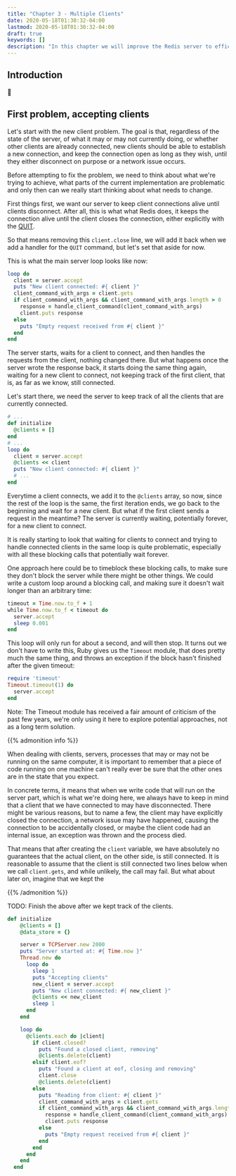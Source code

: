 ```yaml
---
title: "Chapter 3 - Multiple Clients"
date: 2020-05-18T01:30:32-04:00
lastmod: 2020-05-18T01:30:32-04:00
draft: true
keywords: []
description: "In this chapter we will improve the Redis server to efficiently handle multiple clients connected at the same time"
---
```


## Introduction
👋

## First problem, accepting clients

Let's start with the new client problem. The goal is that, regardless of the state of the server, of what it may or may not currently doing, or whether other clients are already connected, new clients should be able to establish a new connection, and keep the connection open as long as they wish, until they either disconnect on purpose or a network issue occurs.

Before attempting to fix the problem, we need to think about what we're trying to achieve, what parts of the current implementation are problematic and only then can we really start thinking about what needs to change.

First things first, we want our server to keep client connections alive until clients disconnect. After all, this is what what Redis does, it keeps the connection alive until the client closes the connection, either explicitly with the [QUIT][redis-documentation-quit].

So that means removing this `client.close` line, we will add it back when we add a handler for the `QUIT` command, but let's set that aside for now.

This is what the main server loop looks like now:

``` ruby
loop do
  client = server.accept
  puts "New client connected: #{ client }"
  client_command_with_args = client.gets
  if client_command_with_args && client_command_with_args.length > 0
    response = handle_client_command(client_command_with_args)
    client.puts response
  else
    puts "Empty request received from #{ client }"
  end
end
```

The server starts, waits for a client to connect, and then handles the requests from the client, nothing changed there. But what happens once the server wrote the response back, it starts doing the same thing again, waiting for a new client to connect, not keeping track of the first client, that is, as far as we know, still connected.

Let's start there, we need the server to keep track of all the clients that are currently connected.

``` ruby
# ...
def initialize
  @clients = []
end
# ...
loop do
  client = server.accept
  @clients << client
  puts "New client connected: #{ client }"
  # ...
end
```

Everytime a client connects, we add it to the `@clients` array, so now, since the rest of the loop is the same, the first iteration ends, we go back to the beginning and wait for a new client. But what if the first client sends a request in the meantime? The server is currently waiting, potentially forever, for a new client to connect.

It is really starting to look that waiting for clients to connect and trying to handle connected clients in the same loop is quite problematic, especially with all these blocking calls that potentially wait forever.

One approach here could be to timeblock these blocking calls, to make sure they don't block the server while there might be other things. We could write a custom loop around a blocking call, and making sure it doesn't wait longer than an arbitrary time:

``` ruby
timeout = Time.now.to_f + 1
while Time.now.to_f < timeout do
  server.accept
  sleep 0.001
end
```

This loop will only run for about a second, and will then stop. It turns out we don't have to write this, Ruby gives us the `Timeout` module, that does pretty much the same thing, and throws an exception if the block hasn't finished after the given timeout:

``` ruby
require 'timeout'
Timeout.timeout(1) do
  server.accept
end
```

Note: The Timeout module has received a fair amount of criticism of the past few years, we're only using it here to explore potential approaches, not as a long term solution.

{{% admonition info %}}

When dealing with clients, servers, processes that may or may not be running on the same computer, it is important to remember that a piece of code running on one machine can't really ever be sure that the other ones are in the state that you expect.

In concrete terms, it means that when we write code that will run on the server part, which is what we're doing here, we always have to keep in mind that a client that we have connected to may have disconnected. There might be various reasons, but to name a few, the client may have explicitly closed the connection, a network issue may have happened, causing the connection to be accidentally closed, or maybe the client code had an internal issue, an exception was thrown and the process died.

That means that after creating the `client` variable, we have absolutely no guarantees that the actual client, on the other side, is still connected. It is reasonable to assume that the client is still connected two lines below when we call `client.gets`, and while unlikely, the call may fail. But what about later on, imagine that we kept the



{{% /admonition %}}



TODO: Finish the above after we kept track of the clients.

``` ruby
def initialize
    @clients = []
    @data_store = {}

    server = TCPServer.new 2000
    puts "Server started at: #{ Time.now }"
    Thread.new do
      loop do
        sleep 1
        puts "Accepting clients"
        new_client = server.accept
        puts "New client connected: #{ new_client }"
        @clients << new_client
        sleep 1
      end
    end

    loop do
      @clients.each do |client|
        if client.closed?
          puts "Found a closed client, removing"
          @clients.delete(client)
        elsif client.eof?
          puts "Found a client at eof, closing and removing"
          client.close
          @clients.delete(client)
        else
          puts "Reading from client: #{ client }"
          client_command_with_args = client.gets
          if client_command_with_args && client_command_with_args.length > 0
            response = handle_client_command(client_command_with_args)
            client.puts response
          else
            puts "Empty request received from #{ client }"
          end
        end
      end
    end
  end
```

``` ruby

```


[redis-documentation-quit]:https://redis.io/commands/quit
